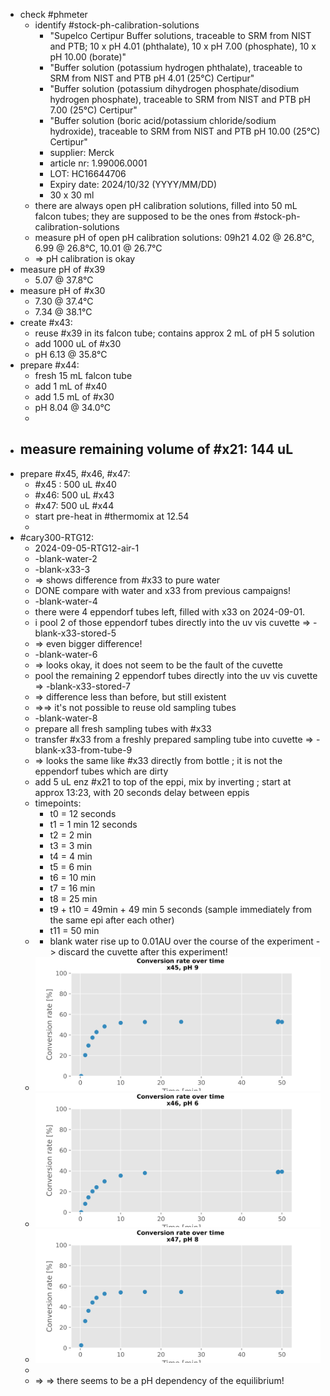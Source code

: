 - check #phmeter
	- identify #stock-ph-calibration-solutions
		- "Supelco Certipur Buffer solutions, traceable to SRM from NIST and PTB; 10 x pH 4.01 (phthalate), 10 x pH 7.00 (phosphate), 10 x pH 10.00 (borate)"
		- "Buffer solution (potassium hydrogen phthalate), traceable to SRM from NIST and PTB pH 4.01 (25°C) Certipur"
		- "Buffer solution (potassium dihydrogen phosphate/disodium hydrogen phosphate), traceable to SRM from NIST and PTB pH 7.00 (25°C) Certipur"
		- "Buffer solution (boric acid/potassium chloride/sodium hydroxide), traceable to SRM from NIST and PTB pH 10.00 (25°C) Certipur"
		- supplier: Merck
		- article nr: 1.99006.0001
		- LOT: HC16644706
		- Expiry date: 2024/10/32 (YYYY/MM/DD)
		- 30 x 30 ml
	- there are always open pH calibration solutions, filled into 50 mL falcon tubes; they are supposed to be the ones from #stock-ph-calibration-solutions
	- measure pH of open pH calibration solutions: 09h21 4.02 @ 26.8°C, 6.99 @ 26.8°C, 10.01 @ 26.7°C
	- => pH calibration is okay
- measure pH of #x39
	- 5.07 @ 37.8°C
- measure pH of #x30
	- 7.30 @ 37.4°C
	- 7.34 @ 38.1°C
- create #x43:
	- reuse #x39 in its falcon tube; contains approx 2 mL of pH 5 solution
	- add 1000 uL of #x30
	- pH 6.13 @ 35.8°C
- prepare #x44:
	- fresh 15 mL falcon tube
	- add  1 mL of #x40
	- add 1.5 mL of #x30
	- pH 8.04 @ 34.0°C
	-
- measure remaining volume of #x21: 144 uL
	-
- prepare #x45, #x46, #x47:
	- #x45 : 500 uL #x40
	- #x46: 500 uL #x43
	- #x47: 500 uL #x44
	- start pre-heat in #thermomix at 12.54
	-
- #cary300-RTG12:
	- 2024-09-05-RTG12-air-1
	- -blank-water-2
	- -blank-x33-3
	- => shows difference from #x33 to pure water
	- DONE compare with water and x33 from previous campaigns!
	- -blank-water-4
	- there were 4 eppendorf tubes left, filled with x33 on 2024-09-01.
	- i pool 2 of those eppendorf tubes directly into the uv vis cuvette => -blank-x33-stored-5
	- => even bigger difference!
	- -blank-water-6
	- => looks okay, it does not seem to be the fault of the cuvette
	- pool the remaining 2 eppendorf tubes directly into the uv vis cuvette => -blank-x33-stored-7
	- => difference less than before, but still existent
	- =>=> it's not possible to reuse old sampling tubes
	- -blank-water-8
	- prepare all fresh sampling tubes with #x33
	- transfer #x33 from a freshly prepared sampling tube into cuvette => -blank-x33-from-tube-9
	- => looks the same like #x33 directly from bottle ; it is not the eppendorf tubes which are dirty
	- add 5 uL enz #x21 to top of the eppi, mix by inverting ; start at approx 13:23, with 20 seconds delay between eppis
	- timepoints:
		- t0 = 12 seconds
		- t1 = 1 min 12 seconds
		- t2 = 2 min
		- t3 = 3 min
		- t4 = 4 min
		- t5 = 6 min
		- t6 = 10 min
		- t7 = 16 min
		- t8 = 25 min
		- t9 + t10 = 49min + 49 min 5 seconds (sample immediately from the same epi after each other)
		- t11 = 50 min
	- - blank water rise up to 0.01AU over the course of the experiment -> discard the cuvette after this experiment!
	- ![01_Conversion_rates_cond_1_Substrate.svg](../assets/01_Conversion_rates_cond_1_Substrate_1725599123356_0.svg)
	- ![01_Conversion_rates_cond_2_Substrate.svg](../assets/01_Conversion_rates_cond_2_Substrate_1725599135535_0.svg)
	- ![01_Conversion_rates_cond_3_Substrate.svg](../assets/01_Conversion_rates_cond_3_Substrate_1725599141398_0.svg)
	-
	- => => there seems to be a pH dependency of the equilibrium!